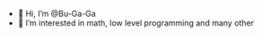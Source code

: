 - 👋 Hi, I’m @Bu-Ga-Ga
- 👀 I’m interested in math, low level programming and many other



<!---
Bu-Ga-Ga/Bu-Ga-Ga is a ✨ special ✨ repository because its `README.md` (this file) appears on your GitHub profile.
You can click the Preview link to take a look at your changes.
--->
